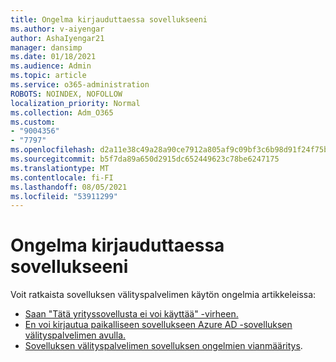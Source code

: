 ```yaml
---
title: Ongelma kirjauduttaessa sovellukseeni
ms.author: v-aiyengar
author: AshaIyengar21
manager: dansimp
ms.date: 01/18/2021
ms.audience: Admin
ms.topic: article
ms.service: o365-administration
ROBOTS: NOINDEX, NOFOLLOW
localization_priority: Normal
ms.collection: Adm_O365
ms.custom:
- "9004356"
- "7797"
ms.openlocfilehash: d2a11e38c49a28a90ce7912a805af9c09bf3c6b98d91f24f75bdb32192bcfa69
ms.sourcegitcommit: b5f7da89a650d2915dc652449623c78be6247175
ms.translationtype: MT
ms.contentlocale: fi-FI
ms.lasthandoff: 08/05/2021
ms.locfileid: "53911299"
---
```

# <a name="problem-when-signing-in-to-my-application"></a>Ongelma kirjauduttaessa sovellukseeni

Voit ratkaista sovelluksen välityspalvelimen käytön ongelmia artikkeleissa:

- [Saan "Tätä yrityssovellusta ei voi käyttää" -virheen.](https://docs.microsoft.com/azure/active-directory/application-proxy-sign-in-bad-gateway-timeout-error/?WT.mc_id=UI_AAD_Enterprise_Apps_Support_L2_Overview)
- [En voi kirjautua paikalliseen sovellukseen Azure AD -sovelluksen välityspalvelimen avulla.](https://docs.microsoft.com/azure/active-directory/application-sign-in-problem-on-premises-application-proxy/?WT.mc_id=UI_AAD_Apps_Sign_In_Support_L2_Proxy)
- [Sovelluksen välityspalvelimen sovelluksen ongelmien vianmääritys](https://docs.microsoft.com/azure/active-directory/manage-apps/application-proxy-debug-apps).
